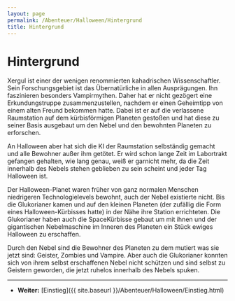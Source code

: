 ```yaml
---
layout: page
permalink: /Abenteuer/Halloween/Hintergrund
title: Hintergrund
---
```


# Hintergrund

Xergul ist einer der wenigen renommierten kahadrischen Wissenschaftler. Sein Forschungsgebiet ist das Übernatürliche in allen Ausprägungen. Ihn faszinieren besonders Vampirmythen. Daher hat er nicht gezögert eine Erkundungstruppe zusammenzustellen, nachdem er einen Geheimtipp von einem alten Freund bekommen hatte. Dabei ist er auf die verlassene Raumstation auf dem kürbisförmigen Planeten gestoßen und hat diese zu seiner Basis ausgebaut um den Nebel und den bewohnten Planeten zu erforschen.

An Halloween aber hat sich die KI der Raumstation selbständig gemacht und alle Bewohner außer ihm getötet. Er wird schon lange Zeit im Labortrakt gefangen gehalten, wie lang genau, weiß er garnicht mehr, da die Zeit innerhalb des Nebels stehen geblieben zu sein scheint und jeder Tag Halloween ist.

Der Halloween-Planet waren früher von ganz normalen Menschen niedrigeren Technologielevels bewohnt, auch der Nebel existierte nicht. Bis die Glukorianer kamen und auf den kleinen Planeten (der zufällig die Form eines Halloween-Kürbisses hatte) in der Nähe ihre Station errichteten. Die Glukorianer haben auch die SpaceKürbisse gebaut um mit ihnen und der gigantischen Nebelmaschine im Inneren des Planeten ein Stück ewiges Halloween zu erschaffen. 

Durch den Nebel sind die Bewohner des Planeten zu dem mutiert was sie jetzt sind: Geister, Zombies und Vampire. Aber auch die Glukorianer konnten sich von ihrem selbst erschaffenen Nebel nicht schützen und sind selbst zu Geistern geworden, die jetzt ruhelos innerhalb des Nebels spuken.


***
- **Weiter:** [Einstieg]({{ site.baseurl }}/Abenteuer/Halloween/Einstieg.html)


